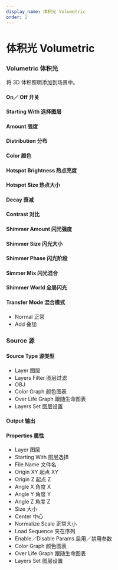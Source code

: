 ```yaml
---
display_name: 体积光 Volumetric
order: 2
---
```


# 体积光 Volumetric

### Volumetric 体积光

将 3D 体积照明添加到场景中。

#### On／ Off 开关

#### Starting With 选择图层

#### Amount 强度

#### Distribution 分布

#### Color 颜色

#### Hotspot Brightness 热点亮度

#### Hotspot Size 热点大小

#### Decay 衰减

#### Contrast 对比

#### Shimmer Amount 闪光强度

#### Shimmer Size 闪光大小

#### Shimmer Phase 闪光阶段

#### Simmer Mix 闪光混合

#### Shimmer World 全局闪光

#### Transfer Mode 混合模式

- Normal 正常
- Add 叠加

### Source 源

#### Source Type 源类型

- Layer 图层
- Layers Filter 图层过滤
- OBJ
- Color Graph 颜色图表
- Over Life Graph 跟随生命图表
- Layers Set 图层设置

#### Output 输出

#### Properties 属性

- Layer 图层
- Starting With 图层选择
- File Name 文件名
- Origin XY 起点 XY
- Origin Z 起点 Z
- Angle X 角度 X
- Angle Y 角度 Y
- Angle Z 角度 Z
- Size 大小
- Center 中心
- Normalize Scale 正常大小
- Load Sequence 夹在序列
- Enable／Disable Params 启用／禁用参数
- Color Graph 颜色图表
- Over Life Graph 跟随生命图表
- Layers Set 图层设置
